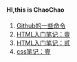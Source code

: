 #### HI,this is ChaoChao

1. [Github的一些命令](Github的一些命令.md)
2. [HTML入门笔记：壹](HTML入门笔记.md)
3. [HTML入门笔记：贰](HTML常用标签.md)
4. [css笔记：壹](css的一些基础知识.md)